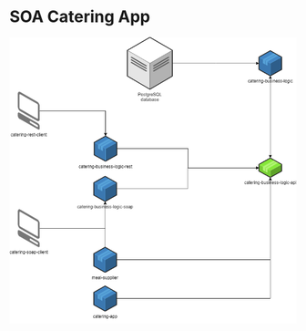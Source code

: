 # SOA Catering App
<p align="center">
  <img src="https://github.com/dkrzysb/agh-soa-catering-app/blob/master/SOA.png" />
</p>
